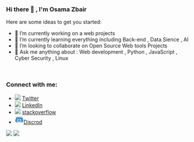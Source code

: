 ### Hi there 👋 , I'm Osama Zbair 


Here are some ideas to get you started:

- 🔭 I’m currently working on a web projects 
- 🌱 I’m currently learning everything including Back-end , Data Sience , AI
- 👯 I’m looking to collaborate on Open Source Web tools Projects
- 💬 Ask me anything about : Web development , Python , JavaScript , Cyber Security , Linux
<br>

### Connect with me:
- <img src="https://img.icons8.com/android/24/000000/twitter.png"/> [Twitter](https://twitter.com/O_zbair)<br>
- <img src="https://img.icons8.com/android/24/000000/linkedin.png"/> [LinkedIn](https://www.linkedin.com/in/oussama-zbair-373991202/)<br>
- <img src="https://img.icons8.com/material/24/000000/stackoverflow.png"/> [stackoverflow](https://stackoverflow.com/users/13872181/osama-zbair?tab=profile)
- <svg xmlns="http://www.w3.org/2000/svg" x="0px" y="0px"
width="24" height="24"
viewBox="0 0 172 172"
style=" fill:#000000;"><g fill="none" fill-rule="nonzero" stroke="none" stroke-width="1" stroke-linecap="butt" stroke-linejoin="miter" stroke-miterlimit="10" stroke-dasharray="" stroke-dashoffset="0" font-family="none" font-weight="none" font-size="none" text-anchor="none" style="mix-blend-mode: normal"><path d="M0,172v-172h172v172z" fill="#ffffff"></path><g fill="#3498db"><path d="M142.98933,40.64933c-13.64533,-10.97217 -35.23133,-12.82833 -36.14867,-12.90717c-1.4405,-0.12183 -2.80933,0.69517 -3.397,2.01383c-0.043,0.086 -0.516,1.16817 -1.03917,2.85233c9.02283,1.51933 20.10967,4.58667 30.143,10.8145c1.60533,0.99617 2.09983,3.11033 1.10367,4.72283c-0.645,1.04633 -1.77017,1.61967 -2.91683,1.61967c-0.61633,0 -1.23983,-0.16483 -1.806,-0.516c-17.243,-10.69267 -38.786,-11.23017 -42.92833,-11.23017c-4.14233,0 -25.6925,0.5375 -42.92117,11.23017c-1.6125,1.00333 -3.7195,0.50167 -4.72283,-1.10367c-1.00333,-1.6125 -0.50167,-3.7195 1.10367,-4.72283c10.03333,-6.22067 21.113,-9.29517 30.143,-10.8145c-0.53033,-1.69133 -1.00333,-2.76633 -1.03917,-2.85233c-0.59483,-1.31867 -1.9565,-2.15 -3.40417,-2.00667c-0.91017,0.07167 -22.49617,1.92783 -36.32783,13.05767c-7.224,6.67217 -21.66483,45.71617 -21.66483,79.47117c0,0.59483 0.15767,1.1825 0.4515,1.6985c9.96883,17.50817 37.15917,22.09483 43.35833,22.2955c0.03583,0 0.07167,0 0.1075,0c1.0965,0 2.1285,-0.52317 2.7735,-1.41183l6.27083,-8.61433c-16.90617,-4.37167 -25.542,-11.78917 -26.04367,-12.22633c-1.419,-1.25417 -1.55517,-3.4185 -0.301,-4.8375c1.25417,-1.419 3.41133,-1.55517 4.83033,-0.30817c0.20783,0.18633 16.11067,13.68117 47.386,13.68117c31.33267,0 47.2355,-13.55217 47.39317,-13.68833c1.419,-1.23267 3.58333,-1.10367 4.83033,0.3225c1.247,1.419 1.11083,3.57617 -0.301,4.82317c-0.50167,0.44433 -9.1375,7.85467 -26.04367,12.22633l6.27083,8.61433c0.645,0.88867 1.677,1.41183 2.7735,1.41183c0.03583,0 0.07167,0 0.1075,0c6.19917,-0.1935 33.3895,-4.78017 43.35833,-22.2955c0.28667,-0.516 0.44433,-1.0965 0.44433,-1.69133c0,-33.755 -14.44083,-72.799 -21.844,-79.62883zM63.71883,106.56833c-6.622,0 -11.997,-6.14183 -11.997,-13.70983c0,-7.568 5.36783,-13.70983 11.997,-13.70983c6.62917,0 11.997,6.14183 11.997,13.70983c0,7.568 -5.36783,13.70983 -11.997,13.70983zM108.28117,106.56833c-6.622,0 -11.997,-6.14183 -11.997,-13.70983c0,-7.568 5.36783,-13.70983 11.997,-13.70983c6.622,0 11.997,6.14183 11.997,13.70983c0,7.568 -5.375,13.70983 -11.997,13.70983z"></path></g></g></svg>[Discrod](https://discord.com/channels/@me)



<img src="https://github-readme-stats.vercel.app/api?username=O-zbair&show_icons=true&theme=highcontrast"> 
<img src="https://github-readme-stats.vercel.app/api/top-langs/?username=O-zbair&layout=compact">
